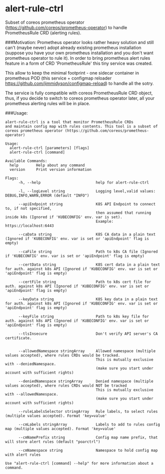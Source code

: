 # alert-rule-ctrl
Subset of coreos prometheus operator (https://github.com/coreos/prometheus-operator) to handle PrometheusRule CRD (alerting rules).

###Motivation: 
Prometheus operator looks rather heavy solution and still can't (maybe never) adopt already existing prometheus installation (suppose you have your own prometheus installation and you don't want prometheus operator to rule it).
In order to bring prometheus alert rules feature in a form of CRD 'PrometheusRule' this tiny service was created.

This allow to keep the minimal footprint - one sidecar container in prometheus POD (this service + configmap reloader https://github.com/jimmidyson/configmap-reload) to handle all the sotry.

The service is fully compatible with coreos PrometheusRule CRD object, thus, if you decide to switch to coreos prometheus operator later, all your prometheus alerting rules will be in place.

###Usage:
```
alert-rule-ctrl is a tool that monitor PrometheusRule CRDs 
and maintain config map with rules contents. This tool is a subset of coreos prometheus operator (https://github.com/coreos/prometheus-operator)

Usage:
  alert-rule-ctrl [parameters] [flags]
  alert-rule-ctrl [command]

Available Commands:
  help        Help about any command
  version     Print version information

Flags:
      -h, --help                         help for alert-rule-ctrl

      -l, --logLevel string              Logging level,valid values: DEBUG,INFO,WARN,ERROR (default "INFO")

      --apiEndpoint string               K8S API Endpoint to connect to, if not specified, 
                                         then assumed that running inside k8s (Ignored if 'KUBECONFIG' env. var is set).
                                         Example: https://localhost:6443

      --caData string                    K8S CA data in a plain text (Ignored if 'KUBECONFIG' env. var is set or 'apiEndpoint' flag is empty)

      --caFile string                    Path to k8s CA file (Ignored if 'KUBECONFIG' env. var is set or 'apiEndpoint' flag is empty)

      --certData string                  K8S cert data in a plain text for auth. against k8s API (Ignored if 'KUBECONFIG' env. var is set or 'apiEndpoint' flag is empty)

      --certFile string                  Path to k8s cert file for auth. against k8s API (Ignored if 'KUBECONFIG' env. var is set or 'apiEndpoint' flag is empty)

      --keyData string                   K8S key data in a plain text for auth. against k8s API (Ignored if 'KUBECONFIG' env. var is set or 'apiEndpoint' flag is empty)

      --keyFile string                   Path to k8s key file for auth. against k8s API (Ignored if 'KUBECONFIG' env. var is set or 'apiEndpoint' flag is empty)

      --tlsInsecure                      Don't verify API server's CA certificate.


      --allowedNamespace stringArray     Allowed namespace (multiple values accepted), where rules CRDs would be tracked.
                                         This is mutually exclusive with --deniedNamespace.
                                         (make sure you start under account with sufficient rights)

      --deniedNamespace stringArray      Denied namespace (multiple values accepted), where rules CRDs would NOT be tracked 
                                         This is mutually exclusive with --allowedNamespace.
                                         (make sure you start under account with sufficient rights)

      --ruleLabelsSelector stringArray   Rule labels, to select rules (multiple values accepted). Format 'key=value'

      --cmLabels stringArray             Labels to add to rules config map (multiple values accepted). Format 'key=value'

      --cmNamePrefix string              Config map name prefix, that will store alert rules (default "poarctrl")

      --cmNamespace string               Namespace to hold config map with alert rules

Use "alert-rule-ctrl [command] --help" for more information about a command.

```
